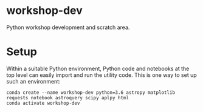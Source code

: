 # workshop-dev
Python workshop development and scratch area.
# Setup
Within a suitable Python environment, Python code and notebooks at the top level can easily import and run the utility code.  This is one way to set up such an environment:
```
conda create --name workshop-dev python=3.6 astropy matplotlib requests notebook astroquery scipy aplpy html 
conda activate workshop-dev
```
